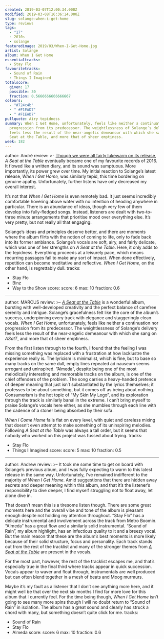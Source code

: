 ```yaml
---
created: 2019-03-07T12:00:34.000Z
modified: 2019-03-08T16:36:14.000Z
slug: solange-when-i-get-home
type: reviews
tags:
  - "17"
  - 2010s
  - solange
featuredimage: 2019/03/When-I-Get-Home.jpg
artist: Solange
album: When I Get Home
essentialtracks:
  - Stay Flo
favouritetracks:
  - Sound of Rain
  - Things I Imagined
totalscore:
  given: 17
  possible: 30
  fraction: 0.5666666666666667
colours:
  - "#724c4b"
  - " #F1EAD7"
  - " #F1EAD7"
pullquote: Airy tepidness
summary: When I Get Home, unfortunately, feels like neither a continuation nor
  progression from its predecessor. The weightlessness of Solange’s delivery
  feels less the result of the near-angelic demeanour with which she sang on A
  Seat at the Table, and more that of sheer emptiness.
week: 182
---
```

author: André
review: >-
  [Though we were all fairly lukewarm on its
  release](<https://audioxide.com/reviews/solange-a-seat-at-the-table/>), *A
  Seat at the Table* eventually became one of my favourite records of 2016. It
  flowed like a written diary, and its sound was sumptuous. More importantly,
  its power grew over time. My initial reaction to Solange’s latest release,
  *When I Get Home,* was similarly tepid, this time bordering on genuine apathy.
  Unfortunately, further listens have only decreased my overall interest.

  It’s not that *When I Get Home* is even remotely bad. It just seems incredibly comfortable hovering above water with no intention of heading anywhere in particular. There is an abundance of ideas, though very few of them develop into fully-fledged songs. Instead, listeners are dealt with two-to-three minute arrangements that prioritise mood over everything else. It’s very pretty, but not really all that engaging.

  Solange’s ideas and principles deserve better, and there are moments where the album flirts with the notion of coming to life, only to fade back into its former ambiance. Solange’s vocals are soft, airy, and fairly delicate, which was one of her strengths on *A Seat at the Table*. Here, it only adds to the tepidness. Everything proceeds at a leisurely pace, which means recurring passages fail to make any sort of impact. When done effectively, repetition can become meditative and reflective. *When I Get Home*, on the other hand, is regrettably dull.
tracks:
  - Stay Flo
  - ­­Binz
  - ­­Way to the Show
score:
  score: 6
  max: 10
  fraction: 0.6
---
author: MARCUS
review: >-
  [*A Seat at the
  Table*](<https://audioxide.com/reviews/solange-a-seat-at-the-table/>) is a
  wonderful album, bursting with well-developed creativity and the perfect
  balance of carefree serenity and intrigue. Solange’s gracefulness felt like
  the core of the album’s success, underpinning every track with elegance and
  staggeringly clean vocals. *When I Get Home*, unfortunately, feels like
  neither a continuation nor progression from its predecessor. The
  weightlessness of Solange’s delivery feels less the result of the near-angelic
  demeanour with which she sang on *ASatT*, and more that of sheer emptiness.

  From the first listen through to the fourth, I found that the feeling I was missing something was replaced with a frustration at how lacklustre the experience really is. The lyricism is minimalist, which is fine, but to base so many tracks on the same dull, empty lines repeated ad nauseum seems arrogant and uninspired. “Almeda”, despite being one of the most melodically interesting and memorable tracks on the album, is one of the chief offenders of the problem. The song carries a heavy-handed pretence of deeper meaning that just isn’t substantiated by the lyrics themselves; it professes to be about something, but it comes off as being about nothing. Consumerism is the hot topic of “My Skin My Logo”, and its exploration through the track is similarly banal in the extreme. I can’t bring myself to praise Solange’s vocals here either, as she mumbles through each line with the cadence of a stoner being absorbed by their sofa.

  *When I Come Home* falls flat on every level, with quiet and careless mixing that doesn’t even attempt to make something of its uninspiring melodies. Following *A Seat at the Table* was always a tall order, but it seems that nobody who worked on this project was fussed about trying.
tracks:
  - Stay Flo
  - ­­Things I Imagined
score:
  score: 5
  max: 10
  fraction: 0.5
---
author: Andrew
review: >-
  It took me some time to get on board with Solange’s previous album, and I was
  fully expecting to warm to this latest release in the same way. Unfortunately,
  I’ve remained indifferent to the majority of *When I Get Home*. Amid
  suggestions that there are hidden away secrets and deeper meaning within this
  album, and that it’s the listener’s responsibility to dive deeper, I find
  myself struggling not to float away, let alone dive in.

  That doesn’t mean this is a tiresome listen though. There are some great moments here and the overall vibe and tone of the album is pleasant enough despite not holding my attention throughout. “Stay Flo” has a delicate instrumental and involvement across the track from Metro Boomin. “Almeda” has a great flow and a similarly solid instrumental. “Sound of Rain”, my album highlight, has an infectious quality to it and a breezy vocal. But the main reason that these are the album’s best moments is more likely because of their solid structure, focus and personality. Each track stands out from the rest of the tracklist and many of the stronger themes from [*A Seat at the Table*](<https://audioxide.com/reviews/solange-a-seat-at-the-table/>) are present in the vocals.

  For the most part, however, the rest of the tracklist escapes me, and that’s especially true in the final third where tracks appear in quick succession. Vocals appear to waver and float through, instrumentals are well produced but can often blend together in a mesh of beats and Moog murmurs.

  Maybe it’s my fault as a listener that I don’t see anything more here, and it might well be that over the next six months I find far more love for this album that I currently feel. For the time being though, *When I Get Home* isn’t going to see many more spins though I will no doubt return to “Sound of Rain” in isolation. The album has a great sound and clearly has struck a chord with many, but something doesn’t quite click for me.
tracks:
  - Sound of Rain
  - ­­Stay Flo
  - ­­Almeda
score:
  score: 6
  max: 10
  fraction: 0.6
